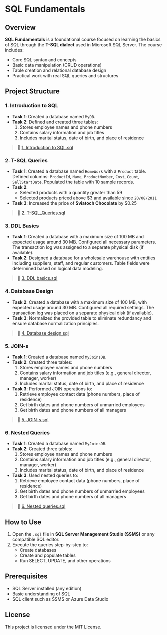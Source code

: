 # SQL Fundamentals

## Overview

**SQL Fundamentals** is a foundational course focused on learning the basics of SQL through the **T-SQL dialect** used in Microsoft SQL Server. The course includes:

- Core SQL syntax and concepts
- Basic data manipulation (CRUD operations)
- Table creation and relational database design
- Practical work with real SQL queries and structures

## Project Structure

### 1. Introduction to SQL
- **Task 1**: Created a database named `MyDB`.
- **Task 2**: Defined and created three tables:
  1. Stores employee names and phone numbers
  2. Contains salary information and job titles
  3. Includes marital status, date of birth, and place of residence

> 📄 [1. Introduction to SQL.sql](./1.%20Introduction%20to%20SQL.sql)


### 2. T-SQL Queries
- **Task 1**: Created a database named `HomeWork` with a `Product` table. Defined columns: `ProductId`, `Name`, `ProductNumber`, `Cost`, `Count`, `SellStartDate`. Populated the table with 10 sample records.
- **Task 2**:
  - Selected products with a quantity greater than 59
  - Selected products priced above $3 and available since `20/08/2011`
- **Task 3**: Increased the price of **Sviatoch Chocolate** by $0.25

> 📄 [2. T-SQL_Queries.sql](./2.%20T-SQL_Queries.sql)


### 3. DDL Basics
- **Task 1**: Created a database with a maximum size of 100 MB and expected usage around 30 MB. Configured all necessary parameters. The transaction log was assigned to a separate physical disk (if available).
- **Task 2**: Designed a database for a wholesale warehouse with entities including suppliers, staff, and regular customers. Table fields were determined based on logical data modeling.

> 📄 [3. DDL basics.sql](./3.%20DDL%20basics.sql)


### 4. Database Design  
- **Task 2**: Created a database with a maximum size of 100 MB, with expected usage around 30 MB. Configured all required settings. The transaction log was placed on a separate physical disk (if available).  
- **Task 3**: Normalized the provided table to eliminate redundancy and ensure database normalization principles.  

> 📄 [4. Database design.sql](./4.%20Database%20design.sql)


### 5. JOIN-s
- **Task 1**: Created a database named `MyJoinsDB`.
- **Task 2**: Created three tables:
  1. Stores employee names and phone numbers
  2. Contains salary information and job titles (e.g., general director, manager, worker)
  3. Includes marital status, date of birth, and place of residence
- **Task 3**: Performed JOIN operations to:
  1. Retrieve employee contact data (phone numbers, place of residence)
  2. Get birth dates and phone numbers of unmarried employees
  3. Get birth dates and phone numbers of all managers

> 📄 [5. JOIN-s.sql](./5.%20JOIN-s.sql)


### 6. Nested Queries
- **Task 1**: Created a database named `MyJoinsDB`.
- **Task 2**: Created three tables:
  1. Stores employee names and phone numbers
  2. Contains salary information and job titles (e.g., general director, manager, worker)
  3. Includes marital status, date of birth, and place of residence
- **Task 3**: Used nested queries to:
  1. Retrieve employee contact data (phone numbers, place of residence)
  2. Get birth dates and phone numbers of unmarried employees
  3. Get birth dates and phone numbers of all managers

> 📄 [6. Nested queries.sql](./6.%20Nested%20queries.sql)

## How to Use

1. Open the `.sql` file in **SQL Server Management Studio (SSMS)** or any compatible SQL editor.
2. Execute the queries step-by-step to:
   - Create databases
   - Create and populate tables
   - Run SELECT, UPDATE, and other operations

## Prerequisites

- SQL Server installed (any edition)
- Basic understanding of SQL
- SQL client such as SSMS or Azure Data Studio

## License

This project is licensed under the MIT License.
